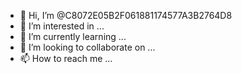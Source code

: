 - 👋 Hi, I’m @C8072E05B2F061881174577A3B2764D8
- 👀 I’m interested in ...
- 🌱 I’m currently learning ...
- 💞️ I’m looking to collaborate on ...
- 📫 How to reach me ...

<!---
C8072E05B2F061881174577A3B2764D8/C8072E05B2F061881174577A3B2764D8 is a ✨ special ✨ repository because its `README.md` (this file) appears on your GitHub profile.
You can click the Preview link to take a look at your changes.
--->

